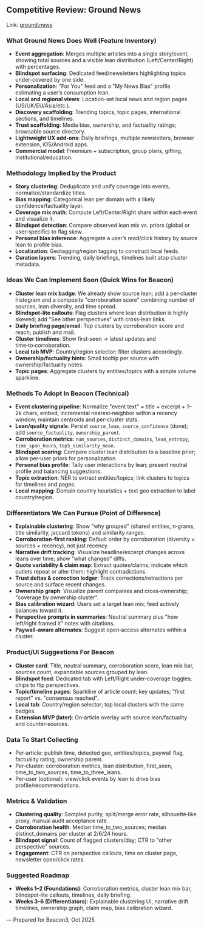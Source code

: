 ## Competitive Review: Ground News

Link: [ground.news](https://ground.news/)

### What Ground News Does Well (Feature Inventory)
- **Event aggregation**: Merges multiple articles into a single story/event, showing total sources and a visible lean distribution (Left/Center/Right) with percentages.
- **Blindspot surfacing**: Dedicated feed/newsletters highlighting topics under-covered by one side.
- **Personalization**: "For You" feed and a "My News Bias" profile estimating a user’s consumption lean.
- **Local and regional views**: Location-set local news and region pages (US/UK/EU/Asia/etc.).
- **Discovery scaffolding**: Trending topics, topic pages, international sections, and timelines.
- **Trust scaffolding**: Media bias, ownership, and factuality ratings; browsable source directory.
- **Lightweight UX add‑ons**: Daily briefings, multiple newsletters, browser extension, iOS/Android apps.
- **Commercial model**: Freemium + subscription, group plans, gifting, institutional/education.

### Methodology Implied by the Product
- **Story clustering**: Deduplicate and unify coverage into events, normalize/standardize titles.
- **Bias mapping**: Categorical lean per domain with a likely confidence/factuality layer.
- **Coverage mix math**: Compute Left/Center/Right share within each event and visualize it.
- **Blindspot detection**: Compare observed lean mix vs. priors (global or user‑specific) to flag skew.
- **Personal bias inference**: Aggregate a user’s read/click history by source lean to profile bias.
- **Localization**: Geotagging/region tagging to construct local feeds.
- **Curation layers**: Trending, daily briefings, timelines built atop cluster metadata.

### Ideas We Can Implement Soon (Quick Wins for Beacon)
- **Cluster lean mix badge**: We already show source lean; add a per‑cluster histogram and a composite "corroboration score" combining number of sources, lean diversity, and time spread.
- **Blindspot‑lite callouts**: Flag clusters where lean distribution is highly skewed; add "See other perspectives" with cross‑lean links.
- **Daily briefing page/email**: Top clusters by corroboration score and reach; publish and mail.
- **Cluster timelines**: Show first‑seen → latest updates and time‑to‑corroboration.
- **Local tab MVP**: Country/region selector; filter clusters accordingly.
- **Ownership/factuality hints**: Small tooltip per source with ownership/factuality notes.
- **Topic pages**: Aggregate clusters by entities/topics with a simple volume sparkline.

### Methods To Adopt In Beacon (Technical)
- **Event clustering pipeline**: Normalize "event text" = title + excerpt + 1–2k chars, embed, incremental nearest‑neighbor within a recency window; maintain centroids and per‑cluster stats.
- **Lean/quality signals**: Persist `source_lean`, `source_confidence` (done); add `source_factuality`, `ownership_parent`.
- **Corroboration metrics**: `num_sources`, `distinct_domains`, `lean_entropy`, `time_span_hours`, `top5_similarity_mean`.
- **Blindspot scoring**: Compare cluster lean distribution to a baseline prior; allow per‑user priors for personalization.
- **Personal bias profile**: Tally user interactions by lean; present neutral profile and balancing suggestions.
- **Topic extraction**: NER to extract entities/topics; link clusters to topics for timelines and pages.
- **Local mapping**: Domain country heuristics + text geo extraction to label country/region.

### Differentiators We Can Pursue (Point of Difference)
- **Explainable clustering**: Show "why grouped" (shared entities, n‑grams, title similarity, jaccard tokens) and similarity ranges.
- **Corroboration‑first ranking**: Default order by corroboration (diversity × sources × recency), not just recency.
- **Narrative drift tracking**: Visualize headline/excerpt changes across leans over time; show "what changed" diffs.
- **Quote variability & claim map**: Extract quotes/claims; indicate which outlets repeat or alter them; highlight contradictions.
- **Trust deltas & correction ledger**: Track corrections/retractions per source and surface recent changes.
- **Ownership graph**: Visualize parent companies and cross‑ownership; "coverage by ownership cluster".
- **Bias calibration wizard**: Users set a target lean mix; feed actively balances toward it.
- **Perspective prompts in summaries**: Neutral summary plus "how left/right framed it" notes with citations.
- **Paywall‑aware alternates**: Suggest open‑access alternates within a cluster.

### Product/UI Suggestions For Beacon
- **Cluster card**: Title, neutral summary, corroboration score, lean mix bar, sources count, expandable sources grouped by lean.
- **Blindspot feed**: Dedicated tab with Left/Right under‑coverage toggles; chips to flip perspectives.
- **Topic/timeline pages**: Sparkline of article count; key updates; "first report" vs. "consensus reached".
- **Local tab**: Country/region selector; top local clusters with the same badges.
- **Extension MVP (later)**: On‑article overlay with source lean/factuality and counter‑sources.

### Data To Start Collecting
- Per‑article: publish time, detected geo, entities/topics, paywall flag, factuality rating, ownership parent.
- Per‑cluster: corroboration metrics, lean distribution, first_seen, time_to_two_sources, time_to_three_leans.
- Per‑user (optional): view/click events by lean to drive bias profile/recommendations.

### Metrics & Validation
- **Clustering quality**: Sampled purity, split/merge error rate, silhouette‑like proxy, manual audit acceptance rate.
- **Corroboration health**: Median time_to_two_sources; median distinct_domains per cluster at 2/6/24 hours.
- **Blindspot signal**: Count of flagged clusters/day; CTR to "other perspective" sources.
- **Engagement**: CTR on perspective callouts, time on cluster page, newsletter open/click rates.

### Suggested Roadmap
- **Weeks 1–2 (Foundations)**: Corroboration metrics, cluster lean mix bar, blindspot‑lite callouts, timelines, daily briefing.
- **Weeks 3–6 (Differentiators)**: Explainable clustering UI, narrative drift timelines, ownership graph, claim map, bias calibration wizard.

— Prepared for Beacon3, Oct 2025


